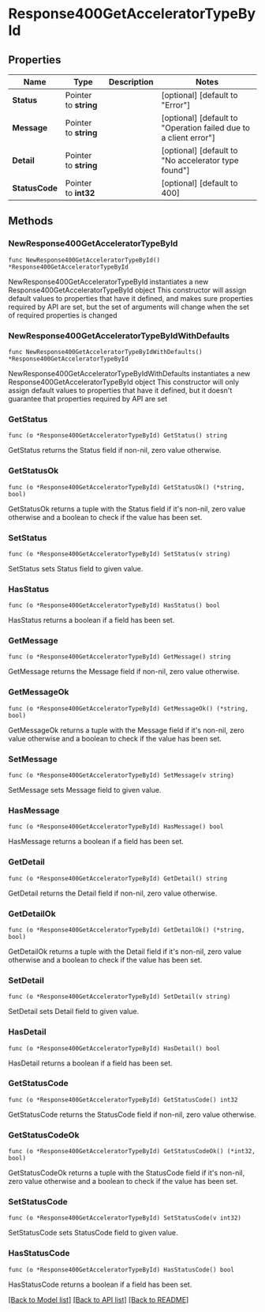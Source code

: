 # Response400GetAcceleratorTypeById

## Properties

Name | Type | Description | Notes
------------ | ------------- | ------------- | -------------
**Status** | Pointer to **string** |  | [optional] [default to "Error"]
**Message** | Pointer to **string** |  | [optional] [default to "Operation failed due to a client error"]
**Detail** | Pointer to **string** |  | [optional] [default to "No accelerator type found"]
**StatusCode** | Pointer to **int32** |  | [optional] [default to 400]

## Methods

### NewResponse400GetAcceleratorTypeById

`func NewResponse400GetAcceleratorTypeById() *Response400GetAcceleratorTypeById`

NewResponse400GetAcceleratorTypeById instantiates a new Response400GetAcceleratorTypeById object
This constructor will assign default values to properties that have it defined,
and makes sure properties required by API are set, but the set of arguments
will change when the set of required properties is changed

### NewResponse400GetAcceleratorTypeByIdWithDefaults

`func NewResponse400GetAcceleratorTypeByIdWithDefaults() *Response400GetAcceleratorTypeById`

NewResponse400GetAcceleratorTypeByIdWithDefaults instantiates a new Response400GetAcceleratorTypeById object
This constructor will only assign default values to properties that have it defined,
but it doesn't guarantee that properties required by API are set

### GetStatus

`func (o *Response400GetAcceleratorTypeById) GetStatus() string`

GetStatus returns the Status field if non-nil, zero value otherwise.

### GetStatusOk

`func (o *Response400GetAcceleratorTypeById) GetStatusOk() (*string, bool)`

GetStatusOk returns a tuple with the Status field if it's non-nil, zero value otherwise
and a boolean to check if the value has been set.

### SetStatus

`func (o *Response400GetAcceleratorTypeById) SetStatus(v string)`

SetStatus sets Status field to given value.

### HasStatus

`func (o *Response400GetAcceleratorTypeById) HasStatus() bool`

HasStatus returns a boolean if a field has been set.

### GetMessage

`func (o *Response400GetAcceleratorTypeById) GetMessage() string`

GetMessage returns the Message field if non-nil, zero value otherwise.

### GetMessageOk

`func (o *Response400GetAcceleratorTypeById) GetMessageOk() (*string, bool)`

GetMessageOk returns a tuple with the Message field if it's non-nil, zero value otherwise
and a boolean to check if the value has been set.

### SetMessage

`func (o *Response400GetAcceleratorTypeById) SetMessage(v string)`

SetMessage sets Message field to given value.

### HasMessage

`func (o *Response400GetAcceleratorTypeById) HasMessage() bool`

HasMessage returns a boolean if a field has been set.

### GetDetail

`func (o *Response400GetAcceleratorTypeById) GetDetail() string`

GetDetail returns the Detail field if non-nil, zero value otherwise.

### GetDetailOk

`func (o *Response400GetAcceleratorTypeById) GetDetailOk() (*string, bool)`

GetDetailOk returns a tuple with the Detail field if it's non-nil, zero value otherwise
and a boolean to check if the value has been set.

### SetDetail

`func (o *Response400GetAcceleratorTypeById) SetDetail(v string)`

SetDetail sets Detail field to given value.

### HasDetail

`func (o *Response400GetAcceleratorTypeById) HasDetail() bool`

HasDetail returns a boolean if a field has been set.

### GetStatusCode

`func (o *Response400GetAcceleratorTypeById) GetStatusCode() int32`

GetStatusCode returns the StatusCode field if non-nil, zero value otherwise.

### GetStatusCodeOk

`func (o *Response400GetAcceleratorTypeById) GetStatusCodeOk() (*int32, bool)`

GetStatusCodeOk returns a tuple with the StatusCode field if it's non-nil, zero value otherwise
and a boolean to check if the value has been set.

### SetStatusCode

`func (o *Response400GetAcceleratorTypeById) SetStatusCode(v int32)`

SetStatusCode sets StatusCode field to given value.

### HasStatusCode

`func (o *Response400GetAcceleratorTypeById) HasStatusCode() bool`

HasStatusCode returns a boolean if a field has been set.


[[Back to Model list]](../README.md#documentation-for-models) [[Back to API list]](../README.md#documentation-for-api-endpoints) [[Back to README]](../README.md)


